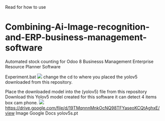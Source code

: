 Read for how to use 
# Combining-Ai-Image-recognition-and-ERP-business-management-software
Automated stock counting for Odoo 8 Businesss Management Enterprise Resource Planner Software

Experiment.bat
![](https://i.postimg.cc/HnVZyCGx/image.png)
change the cd to where you placed the yolov5 downloaded from this repository.

Place the downloaded model into the (yolov5) file from this repository
Download this Yolov5 model created for this software it can detect 4 items box cam phone.
![](https://i.postimg.cc/FzQdjrcs/image.png)
https://drive.google.com/file/d/19TMqnnnMnkOcNQ98TFYaseoKCQtAghxE/view
Image
Google Docs
yolov5s.pt
